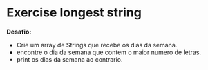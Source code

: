 # Exercise longest string

**Desafio:**  

* Crie um array de Strings que recebe os dias da semana.
* encontre o dia da semana que contem o maior numero de letras.
* print os dias da semana ao contrario.
